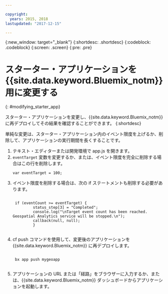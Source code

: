 ```yaml
---

copyright:
  years: 2015, 2018
lastupdated: "2017-12-15"

---
```


<!-- Attribute definitions -->
{:new_window: target="_blank"}
{:shortdesc: .shortdesc}
{:codeblock: .codeblock}
{:screen: .screen}
{:pre: .pre}

# スターター・アプリケーションを {{site.data.keyword.Bluemix_notm}} 用に変更する
{: #modifying_starter_app}

スターター・アプリケーションを変更し、{{site.data.keyword.Bluemix_notm}} に再デプロイしてその結果を確認することができます。
{:shortdesc}


単純な変更は、スターター・アプリケーション内のイベント限度を上げるか、削除して、アプリケーションの実行期間を長くすることです。

1. テキスト・エディターまたは開発環境で app.js を開きます。
1. `eventTarget` 変数を変更するか、または、イベント限度を完全に削除する場合はこの行を削除します。
	 <pre><code>var eventTarget = 100;</code></pre>
1. イベント限度を削除する場合は、次の if ステートメントも削除する必要があります。
	 <pre><code>  
	if (eventCount >= eventTarget) {
		    status_step[3] = "Completed";
		    console.log("\nTarget event count has been reached.  Geospatial Analytics service will be stopped.\n");
		    callback(null, null);
		    }
	</code></pre>
1. cf push コマンドを使用して、変更後のアプリケーションを {{site.data.keyword.Bluemix_notm}} に再デプロイします。
	 <pre><code>  
	bx app push mygeoapp
	</code></pre>
1. アプリケーションの URL または「経路」をブラウザーに入力するか、または、{{site.data.keyword.Bluemix_notm}} ダッシュボードからアプリケーションを起動します。
